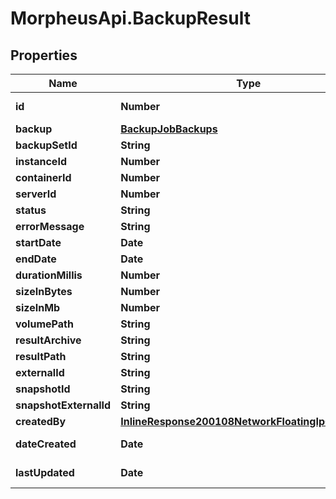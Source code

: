 # MorpheusApi.BackupResult

## Properties

Name | Type | Description | Notes
------------ | ------------- | ------------- | -------------
**id** | **Number** | Backup Result ID | [optional] 
**backup** | [**BackupJobBackups**](BackupJobBackups.md) |  | [optional] 
**backupSetId** | **String** |  | [optional] 
**instanceId** | **Number** |  | [optional] 
**containerId** | **Number** |  | [optional] 
**serverId** | **Number** |  | [optional] 
**status** | **String** |  | [optional] 
**errorMessage** | **String** |  | [optional] 
**startDate** | **Date** |  | [optional] 
**endDate** | **Date** |  | [optional] 
**durationMillis** | **Number** |  | [optional] 
**sizeInBytes** | **Number** |  | [optional] 
**sizeInMb** | **Number** |  | [optional] 
**volumePath** | **String** |  | [optional] 
**resultArchive** | **String** |  | [optional] 
**resultPath** | **String** |  | [optional] 
**externalId** | **String** |  | [optional] 
**snapshotId** | **String** |  | [optional] 
**snapshotExternalId** | **String** |  | [optional] 
**createdBy** | [**InlineResponse200108NetworkFloatingIpCreatedBy**](InlineResponse200108NetworkFloatingIpCreatedBy.md) |  | [optional] 
**dateCreated** | **Date** | Date Created | [optional] 
**lastUpdated** | **Date** | Last Updated | [optional] 


